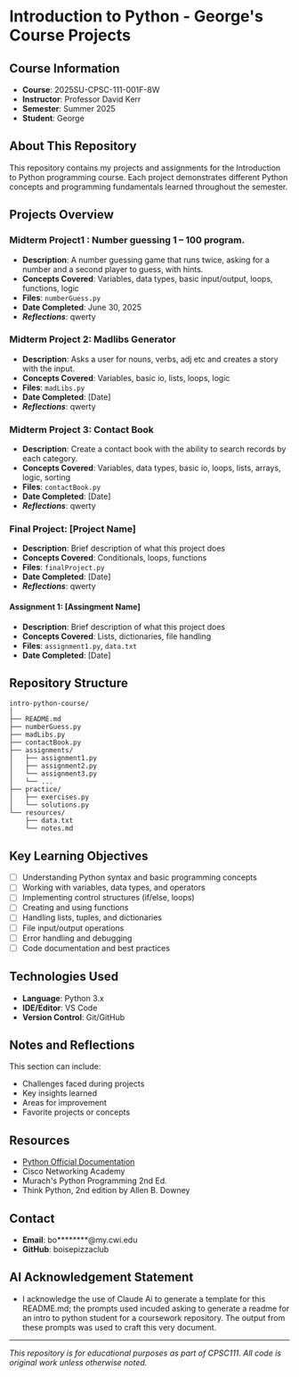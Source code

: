 # Introduction to Python - George's Course Projects

## Course Information
- **Course**: 2025SU-CPSC-111-001F-8W
- **Instructor**: Professor David Kerr
- **Semester**: Summer 2025
- **Student**: George

## About This Repository
This repository contains my projects and assignments for the Introduction to Python programming course. Each project demonstrates different Python concepts and programming fundamentals learned throughout the semester.

## Projects Overview

### Midterm Project1 : Number guessing 1 – 100 program.
- **Description**: A number guessing game that runs twice, asking for a number and a second player to guess, with hints.
- **Concepts Covered**: Variables, data types, basic input/output, loops, functions, logic
- **Files**: `numberGuess.py`
- **Date Completed**: June 30, 2025
- ***Reflections***: qwerty

### Midterm Project 2: Madlibs Generator
- **Description**: Asks a user for nouns, verbs, adj etc and creates a story with the input.
- **Concepts Covered**: Variables, basic io, lists, loops, logic
- **Files**: `madLibs.py`
- **Date Completed**: [Date]
- ***Reflections***: qwerty

### Midterm Project 3: Contact Book
- **Description**: Create a contact book with the ability to search records by each category.
- **Concepts Covered**: Variables, data types, basic io, loops, lists, arrays, logic, sorting
- **Files**: `contactBook.py`
- **Date Completed**: [Date]
- ***Reflections***: qwerty

### Final Project: [Project Name]
- **Description**: Brief description of what this project does
- **Concepts Covered**: Conditionals, loops, functions
- **Files**: `finalProject.py`
- **Date Completed**: [Date]
- ***Reflections***: qwerty

#### Assignment 1: [Assingment Name]
- **Description**: Brief description of what this project does
- **Concepts Covered**: Lists, dictionaries, file handling
- **Files**: `assignment1.py`, `data.txt`
- **Date Completed**: [Date]


## Repository Structure
```
intro-python-course/
│
├── README.md
├── numberGuess.py
├── madLibs.py
├── contactBook.py
├── assignments/
│   ├── assignment1.py
│   ├── assignment2.py
│   └── assignment3.py
│   └── ...
├── practice/
│   ├── exercises.py
│   └── solutions.py
└── resources/
    ├── data.txt
    └── notes.md
```

## Key Learning Objectives
- [ ] Understanding Python syntax and basic programming concepts
- [ ] Working with variables, data types, and operators
- [ ] Implementing control structures (if/else, loops)
- [ ] Creating and using functions
- [ ] Handling lists, tuples, and dictionaries
- [ ] File input/output operations
- [ ] Error handling and debugging
- [ ] Code documentation and best practices

## Technologies Used
- **Language**: Python 3.x
- **IDE/Editor**: VS Code
- **Version Control**: Git/GitHub

## Notes and Reflections
This section can include:
- Challenges faced during projects
- Key insights learned
- Areas for improvement
- Favorite projects or concepts

## Resources
- [Python Official Documentation](https://docs.python.org/3/)
- Cisco Networking Academy
- Murach's Python Programming 2nd Ed.
- Think Python, 2nd edition by Allen B. Downey

## Contact
- **Email**: bo********@my.cwi.edu
- **GitHub**: boisepizzaclub

## AI Acknowledgement Statement  
- I acknowledge the use of Claude Ai to generate a template for this README.md; the prompts used incuded asking to generate a readme for an intro to python student for a coursework repository. The output from these prompts was used to craft this very document.  

---
*This repository is for educational purposes as part of CPSC111. All code is original work unless otherwise noted.*